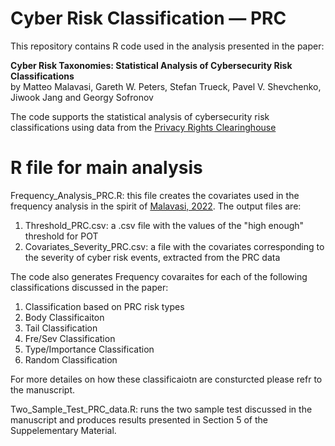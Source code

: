 
# Cyber Risk Classification — PRC

This repository contains R code used in the analysis presented in the paper:

**Cyber Risk Taxonomies: Statistical Analysis of Cybersecurity Risk Classifications**  
by Matteo Malavasi, Gareth W. Peters, Stefan Trueck, Pavel V. Shevchenko, Jiwook Jang and Georgy Sofronov


The code supports the statistical analysis of cybersecurity risk classifications using data from the [Privacy Rights Clearinghouse](https://privacyrights.org/data-breaches)



# R file for main analysis

Frequency_Analysis_PRC.R: this file creates the covariates used in the frequency analysis in the spirit of [Malavasi, 2022](https://doi.org/10.1016/j.insmatheco.2022.05.003). The output files are:
1. Threshold_PRC.csv: a .csv file with the values of the "high enough" threshold for POT
2. Covariates_Severity_PRC.csv: a file with the covariates corresponding to the severity of cyber risk events, extracted from the PRC data

The code also generates Frequency covaraites for each of the following classifications discussed in the paper:
1. Classification based on PRC risk types
2. Body Classificaiton
3. Tail Classification
4. Fre/Sev Classification
5. Type/Importance Classification
6. Random Classification

For more detailes on how these classificaiotn are consturcted please refr to the manuscript.

Two_Sample_Test_PRC_data.R: runs the two sample test discussed in the manuscript and produces results presented in Section 5 of the Suppelementary Material. 
   

   
